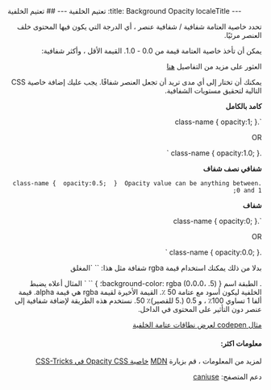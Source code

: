 <span dir="rtl">
---
title: Background Opacity
localeTitle: تعتيم الخلفية
---
## تعتيم الخلفية

تحدد خاصية العتامة شفافية / شفافية عنصر ، أي الدرجة التي يكون فيها المحتوى خلف العنصر مرئيًا.

يمكن أن تأخذ خاصية العتامة قيمة من 0.0 - 1.0. القيمة الأقل ، وأكثر شفافية:

العثور على مزيد من التفاصيل [هنا](https://www.w3schools.com/css/css_image_transparency.asp)

يمكنك أن تختار إلى أي مدى تريد أن تجعل العنصر شفافًا. يجب عليك إضافة خاصية CSS التالية لتحقيق مستويات الشفافية.

**كامد بالكامل**

 `.class-name { 
  opacity:1; 
 } 
 
 OR 
 
 .class-name { 
  opacity:1.0; 
 } 
` 

**شفافي نصف شفاف**

 `.class-name { 
  opacity:0.5; 
 } 
 Opacity value can be anything between 0 and 1; 
` 

**شفاف**

 `.class-name { 
  opacity:0; 
 } 
 
 OR 
 
 .class-name { 
  opacity:0.0; 
 } 
` 

بدلا من ذلك يمكنك استخدام قيمة rgba شفافة مثل هذا: \`\` \`المغلق

. الطبقة اسم { background-color: rgba (0،0،0، .5)؛ } \`\` \` المثال أعلاه يضبط الخلفية ليكون أسود مع عتامة 50 ٪. القيمة الأخيرة لقيمة rgba هي قيمة alpha. قيمة ألفا 1 تساوي 100٪ ، و 0.5 (.5 للقصير)٪ 50. نستخدم هذه الطريقة لإضافة شفافية إلى عنصر دون التأثير على المحتوى في الداخل.

[مثال codepen لعرض نطاقات عتامة الخلفية](https://codepen.io/lvcoulter/full/dVrwmK/)

#### معلومات اكثر:

لمزيد من المعلومات ، قم بزيارة [MDN](https://developer.mozilla.org/en-US/docs/Web/CSS/opacity) [خاصية Opacity CSS في CSS-Tricks](https://css-tricks.com/almanac/properties/o/opacity/)

دعم المتصفح: [caniuse](https://caniuse.com/#search=opacity)
</span>
